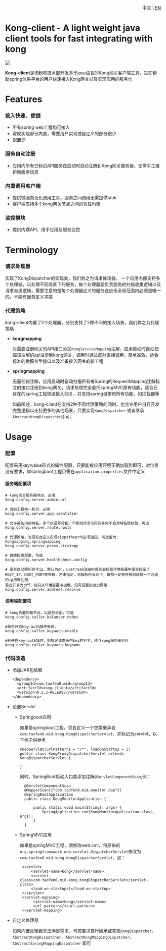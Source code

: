 <p align="right">中文 | <a href="README.md">EN</a></p>

# Kong-client - A light weight java client tools for fast integrating with kong 

![](https://img.shields.io/badge/license-Apache%202.0-blue)


**Kong-client**是淘粉吧技术部开发基于java语言的Kong网关客户端工具，旨在帮助spring体系平台的用户快速接入Kong网关以及实现应用的服务化

# Features
### 接入快速、便捷
- 所有spring web工程均可接入
- 常规实现都已内置，需要用户实现或自定义的部分很少
- 配置少

### 服务自动注册
- 应用内所有已标记API服务在启动时自动注册到Kong网关服务器，无需手工维护微服务信息

### 内置调用客户端
- 提供微服务泛化调用工具，服务之间调用无需提供stub
- 客户端支持多个kong网关节点之间的负载均衡

### 监控模块
- 提供内建API，用于应用及服务监控

# Terminology
### 请求处理器
实现了KongDispatcher的实现类，我们称之为请求处理器。
一个应用内部支持多个处理器，以处理不同场景下的服务，每个处理器要负责服务的扫描收集逻辑以及请求派发逻辑，需要注意的是每个处理器定义的服务在应用全局范围内必须是唯一的，不能有服务定义冲突


### 代理策略
kong-client内置了2个处理器，分别支持了2种不同的接入场景，我们称之为代理策略
- **kongmapping**

  对需要注册网关的API接口添加`KongServiceMapping`注解，应用启动时自动扫描该注解的api注册到kong网关，调用时通过反射直接调用，简单高效，适合标准的微服务型接口以及准备接入网关的新工程
- **springmapping**
  
  无需任何注解，应用启动时自动扫描所有被Spring的RequestMapping注解标注的接口注册到kong网关，请求处理完全委托springMVC原有功能，适合已存在的spring工程快速接入网关，并支持spring自带的所有功能，如拦截器等

   如前所述，kong-client在支持2种不同代理策略的同时，也允许用户自行开发完整逻辑以支持更多的其他场景，只要实现`KongDispatcher` 或者继承`AbstractKongDispatcher`即可，





# Usage
### 配置

配置采用key\value形式的属性配置，只要能被应用环境正确加载到即可，对位置没有要求，如springboot工程只需在`application.properties`文件中定义

#### 服务端配置项
```
# kong网关服务器地址，必填
kong.config.server.admin.url

# 当前工程唯一标识，必填     
kong.config.server.app.identifier

# 允许被访问的域名，多个以逗号分割，不填则请求访问网关时不会对域名做校验，可选            
kong.config.server.route.hosts

# 代理策略，当没有自定义实现dispathcer时必须指定，可选值为：kongmapping,springmapping             
kong.config.server.proxy.strategy

# 健康检查配置，可选                           
kong.config.server.healthcheck.config

# 是否自动解析网卡ip，默认为on，upstream注册时首先会检查环境变量中是否指定了HOST_IP、HOST_PORT等参数，若未指定，则解析所有网卡，按照一定排序规则选择一个合适的ip用来注册，
若此开关为off，则只从环境变量中加载，没有设置则抛出异常
kong.config.server.address.resolve
```


#### 调用端配置项
```
# kong负载均衡节点，以逗号分割，可选
kong.config.caller.balancer.nodes

#是否开启key-auth插件处理，
kong.config.caller.keyauth.enable

#若开启key-auth插件，则指定请求头中key的名字，须与kong服务器对应
kong.config.caller.keyauth.keyname

```

### 代码改造
* 添加JAR包依赖
    ```
    <dependency>
      <groupId>com.taofen8.mid</groupId>
      <artifactId>kong-client</artifactId>
      <version>0.2.2-RELEASE</version>
    </dependency>
    ```
  
* 设置Servlet
 
    -  Springboot应用
 
       如果是springboot工程，须自定义一个空类继承自`com.taofen8.mid.kong.KongDispatcherServlet`，并标记为servlet，以下例子供参考
        ```$xslt
        @WebServlet(urlPatterns = "/*", loadOnStartup = 1)
        public class KongProxyDispatcherServlet extends KongDispatcherServlet {
        
        }
        ```
        同时，SpringBoot启动入口类添加注解`@ServletComponentScan`,例：
        ```
          @ServletComponentScan
          @MapperScan({"com.taofen8.mid.monitor.dao"})
          @SpringBootApplication
          public class KongMonitorApplication {

              public static void main(String[] args) {
                  SpringApplication.run(KongMonitorApplication.class, args);
              }
          }
        ```

    - SpringMVC应用
      
      如果是springMVC工程，须修改web.xml，将原来的`org.springframework.web.servlet.DispatcherServlet`修改为`com.taofen8.mid.kong.KongDispatcherServlet`，如：
      ```$xslt
       <servlet>
           <servlet-name>kong</servlet-name>
           <servlet-class>com.taofen8.mid.kong.KongDispatcherServlet</servlet-class>
           <load-on-startup>1</load-on-startup>
       </servlet>
       <servlet-mapping>
            <servlet-name>kong</servlet-name>
            <url-pattern>/</url-pattern>
       </servlet-mapping>
       ```
        
* 自定义处理器

   如果内置处理器无法满足需求，可按要求自行继承或实现`KongDispatcher`、`AbstractKongDispatcher`、`AbstractKongMappingDispatcher`、`AbstractSpringMappingDispatcher` 即可
  








